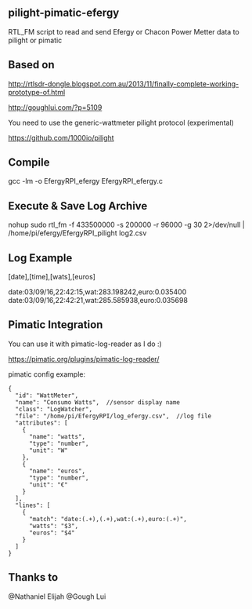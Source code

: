 pilight-pimatic-efergy
----------------------

RTL_FM script to read and send Efergy or Chacon Power Metter data to pilight or pimatic

Based on
--------

http://rtlsdr-dongle.blogspot.com.au/2013/11/finally-complete-working-prototype-of.html

http://goughlui.com/?p=5109

You need to use the generic-wattmeter pilight protocol (experimental)

https://github.com/1000io/pilight

Compile
-------

gcc -lm -o EfergyRPI_efergy EfergyRPI_efergy.c

Execute & Save Log Archive
--------------------------

nohup sudo rtl_fm -f 433500000 -s 200000 -r 96000 -g 30 2>/dev/null | /home/pi/efergy/EfergyRPI_pilight log2.csv

Log Example
-----------

[date],[time],[wats],[euros]

date:03/09/16,22:42:15,wat:283.198242,euro:0.035400
date:03/09/16,22:42:21,wat:285.585938,euro:0.035698

Pimatic Integration
-------------------

You can use it with pimatic-log-reader as I do :)

https://pimatic.org/plugins/pimatic-log-reader/

pimatic config example:

    {
      "id": "WattMeter",
      "name": "Consumo Watts",  //sensor display name
      "class": "LogWatcher",
      "file": "/home/pi/EfergyRPI/log_efergy.csv",  //log file
      "attributes": [
        {
          "name": "watts",
          "type": "number",
          "unit": "W"
        },
        {
          "name": "euros",
          "type": "number",
          "unit": "€"
        }
      ],
      "lines": [
        {
          "match": "date:(.+),(.+),wat:(.+),euro:(.+)",
          "watts": "$3",
          "euros": "$4"
        }
      ]
    }

Thanks to
---------
  
@Nathaniel Elijah
@Gough Lui
